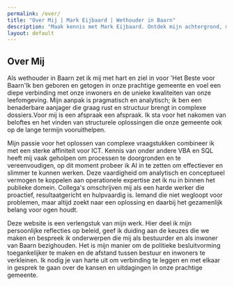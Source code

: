 ```yaml
---
permalink: /over/
title: "Over Mij | Mark Eijbaard | Wethouder in Baarn"
description: "Maak kennis met Mark Eijbaard. Ontdek mijn achtergrond, mijn pragmatische aanpak als wethouder en mijn passie voor een toekomstgericht Baarn. Neem contact op."
layout: default
---
```


## Over Mij

Als wethouder in Baarn zet ik mij met hart en ziel in voor 'Het Beste voor Baarn'Ik ben geboren en getogen in onze prachtige gemeente en voel een diepe verbinding met onze inwoners en de unieke kwaliteiten van onze leefomgeving. Mijn aanpak is pragmatisch en analytisch; ik ben een benaderbare aanjager die graag rust en structuur brengt in complexe dossiers.Voor mij is een afspraak een afspraak. Ik sta voor het nakomen van beloftes en het vinden van structurele oplossingen die onze gemeente ook op de lange termijn vooruithelpen.

Mijn passie voor het oplossen van complexe vraagstukken combineer ik met een sterke affiniteit voor ICT. Kennis van onder andere VBA en SQL heeft mij vaak geholpen om processen te doorgronden en te vereenvoudigen, op dit moment probeer ik AI in te zetten om effectiever en slimmer te kunnen werken. Deze vaardigheid om analytisch en conceptueel vermogen te koppelen aan operationele expertise zet ik nu in binnen het publieke domein. Collega's omschrijven mij als een harde werker die proactief, resultaatgericht en hulpvaardig is. Iemand die niet wegloopt voor problemen, maar altijd zoekt naar een oplossing en daarbij het gezamenlijk belang voor ogen houdt.

Deze website is een verlengstuk van mijn werk. Hier deel ik mijn persoonlijke reflecties op beleid, geef ik duiding aan de keuzes die we maken en bespreek ik onderwerpen die mij als bestuurder en als inwoner van Baarn bezighouden. Het is mijn manier om de politieke besluitvorming toegankelijker te maken en de afstand tussen bestuur en inwoners te verkleinen. Ik nodig je van harte uit om verbinding te leggen en met elkaar in gesprek te gaan over de kansen en uitdagingen in onze prachtige gemeente.
